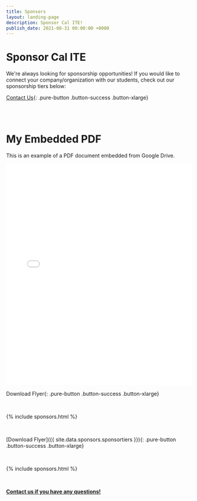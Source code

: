 ```yaml
---
title: Sponsors
layout: landing-page
description: Sponsor Cal ITE!
publish_date: 2021-08-31 00:00:00 +0000
---
```


# Sponsor Cal ITE

We're always looking for sponsorship opportunities! If you would like to connect your company/organization with our students, check out our sponsorship tiers below:

[Contact Us](/contact){: .pure-button .button-success .button-xlarge}

<br>

<br>

<h1>My Embedded PDF</h1>
<p>This is an example of a PDF document embedded from Google Drive.</p>
    
<div class="pdf-container">
<iframe 
      src="[https://drive.google.com/file/d/3/preview](https://drive.google.com/file/d/1D19Z9obxoUqnFJmh-8Il4FkY60rTl5-Z/view?usp=sharing)"
      style="width:100%; height:600px; border:0;"
      allowfullscreen>
</iframe>
</div>

Download Flyer{: .pure-button .button-success .button-xlarge}

<br>

{% include sponsors.html %}

<br>



[Download Flyer]({{ site.data.sponsors.sponsortiers }}){: .pure-button .button-success .button-xlarge}

<br>

{% include sponsors.html %}

<br>

**[Contact us if you have any questions!](/contact/)**
